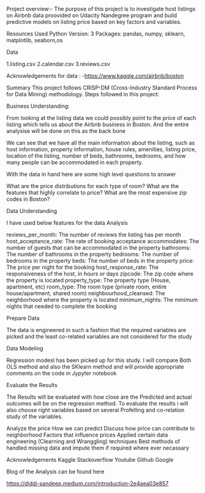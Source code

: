 Project overview:-
The purpose of this project is to investigate host listings on Airbnb data proovided on Udacity Nandegree program and build predictive models on listing price based on key factors and variables.


Resources Used
Python Version: 3
Packages: pandas, numpy, sklearn, matplotlib, seaborn,os


Data

1.listing.csv
2.calendar.csv
3.reviews.csv

Acknowledgements for data : -https://www.kaggle.com/airbnb/boston

Summary
This project follows CRISP-DM (Cross-Industry Standard Process for Data Mining) methodology. Steps followed in this project:

Business Understanding: 

From looking at the listing data we could possibly point to the price of each listing which tells us about the Airbnb business in Boston. And the entire analysise will be done on this as the back bone

We can see that we have all the main information about the listing, such as host information, property information, house rules, amenities, listing price, location of the listing, number of beds, bathrooms, bedrooms, and how many people can be accommodated in each property.

With the data in hand here are some high level questions to answer 

What are the price distributions for each type of room?
What are the features that highly correlate to price?
What are the most expensive zip codes in Boston?


Data Understanding

I have used below features for the data Analysis 

reviews_per_month: The number of reviews the listing has per month
host_acceptance_rate: The rate of booking acceptance
accommodates: The number of guests that can be accommodated in the property
bathrooms: The number of bathrooms in the property
bedrooms: The number of bedrooms in the property
beds: The number of beds in the property
price: The price per night for the booking
host_response_rate: The responsiveness of the host, in hours or days
zipcode: The zip code where the property is located
property_type: The property type (House, apartment, etc)
room_type: The room type (private room, entire house/apartment, shared room)
neighbourhood_cleansed: The neighborhood where the property is located
minimum_nights: The minimum nights that needed to complete the booking


Prepare Data

The data is engineered in such a fashion that the required variables are picked and the least co-related variables are not considered for the study 


Data Modeling

Regression modesl has been picked up for this study. I will compare Both OLS method and also the SKlearn method and will provide appropriate comments on the code in Jypyter notebook 

Evaluate the Results

The Results will be evaluated with how close are the Predicted and actual outcomes will be on the regression method. To evaluate the results i will also choose right variables based on several Profelling and co-relation study of the variables. 


Analyze the price
How we can predict
Discuss how price can contribute to neighborhood
Factors that influence prices
Applied certain data engineering (Clearning and Wranggling) techniques
Best methods of handled missing data and impute them if required where ever necassary



Acknowledgements
Kaggle
Stackoverflow
Youtube
Github
Google




Blog of the Analysis can be found here 

https://diddi-sandeep.medium.com/introduction-2e4aea03e857 
